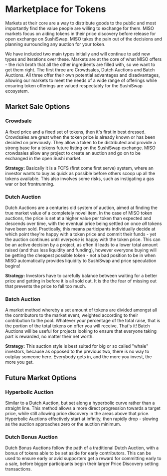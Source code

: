 # Marketplace for Tokens

Markets at their core are a way to distribute goods to the public and most importantly find the value people are willing to exchange for them. MISO markets focus on aiding tokens in their price discovery before release for open exchange on SushiSwap. MISO takes the pain out of the decisions and planning surrounding any auction for your token.

We have included two main types initially and will continue to add new types and iterations over these. Markets are at the core of what MISO offers - the rich broth that all the other ingredients are filled with, so we want to get them right. The first three are Crowdsales, Dutch Auctions and Batch Auctions. All three offer their own potential advantages and disadvantages, allowing our markets to meet the needs of a wide range of offerings while ensuring token offerings are valued respectably for the SushiSwap ecosystem.

## Market Sale Options

### Crowdsale

A fixed price and a fixed set of tokens, then it's first in best dressed. Crowdsales are great when the token price is already known or has been decided on previously. They allow a token to be distributed and provide a strong base for a tokens future listing on the SushiSwap exchange. MISO crowdsales allow any project to create an auction and go on to be exchanged in the open Sushi market.

**Strategy:** Basically it is a FCFS (first come first serve) system, where an investor wants to buy as quick as possible before others scoop up all the tokens available. This also involves some risks, such as instigating a gas war or bot frontrunning.

### Dutch Auction

Dutch Auctions are a centuries old system of auction, aimed at finding the true market value of a completely novel item. In the case of MISO token auctions, the price is set at a higher value per token than expected and descends over time, with the eventual price being settled on once _all_ tokens have been sold. Practically, this means participants individually decide at which point they're happy with a token price and commit their funds - yet the auction continues until _everyone_ is happy with the token price. This can be an active decision by a project, as often it leads to a lower total amount raised (and thus less liquidity and funding), however everyone buying will be getting the cheapest possible token - not a bad position to be in when MISO automatically provides liquidity to SushiSwap and price speculation begins!

**Strategy:** Investors have to carefully balance between waiting for a better price and getting in before it is all sold out. It is the the fear of missing out that prevents the price to fall too much.

### Batch Auction

A market method whereby a set amount of tokens are divided amongst all the contributors to the market event, weighted according to their contribution to the pool. Whatever your percentage of the total raise, that is the portion of the total tokens on offer you will receive. That's it! Batch Auctions will be useful for projects looking to ensure that everyone taking part is rewarded, no matter their net worth.

**Strategy:** This auction style is best suited for big or so called "whale" investors, because as opposed to the previous two, there is no way to outplay someone here. Everybody gets in, and the more you invest, the more you get.

## Future Market Options

### Hyperbolic Auction

Similar to a Dutch Auction, but set along a hyperbolic curve rather than a straight line. This method allows a more direct progression towards a target price, while still allowing price discovery in the areas above that price. Hyperbolic Auctions effectively start at infinity, then rapidly drop - slowing as the auction approaches zero or the auction minimum.

### Dutch Bonus Auction

Dutch Bonus Auctions follow the path of a traditional Dutch Auction, with a bonus of tokens able to be set aside for early contributors. This can be used to ensure early or avid supporters get a reward for committing early to a sale, before bigger participants begin their larger Price Discovery setting transactions.
